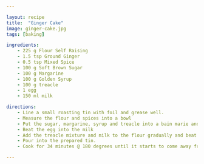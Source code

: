 ```yaml
---

layout: recipe
title:  "Ginger Cake"
image: ginger-cake.jpg
tags: [baking]

ingredients:
    - 225 g Flour Self Raising
    - 1.5 tsp Ground Ginger
    - 0.5 tsp Mixed Spice
    - 100 g Soft Brown Sugar
    - 100 g Margarine
    - 100 g Golden Syrup
    - 100 g treacle
    - 1 egg
    - 150 ml milk

directions:
    - Line a small roasting tin with foil and grease well.
    - Measure the flour and spices into a bowl
    - Put the sugar, margarine, syrup and treacle into a bain marie and heat gently until melted, then allow to cool slightly
    - Beat the egg into the milk
    - Add the treacle mixture and milk to the flour gradually and beat well
    - Pour into the prepared tin.
    - Cook for 34 minutes @ 180 degrees until it starts to come away from the edges of the tin.

---
```

